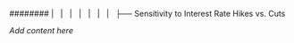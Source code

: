 ######## |   |   |   |   |   |   |   ├── Sensitivity to Interest Rate Hikes vs. Cuts

*Add content here*